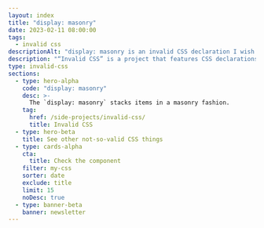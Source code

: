 ```yaml
---
layout: index
title: "display: masonry"
date: 2023-02-11 08:00:00
tags:
  - invalid css
descriptionAlt: "display: masonry is an invalid CSS declaration I wish existed."
description: "“Invalid CSS” is a project that features CSS declarations that are not valid and non-existing. For example, display: masonry."
type: invalid-css
sections:
  - type: hero-alpha
    code: "display: masonry"
    desc: >-
      The `display: masonry` stacks items in a masonry fashion.
    tag:
      href: /side-projects/invalid-css/
      title: Invalid CSS
  - type: hero-beta
    title: See other not-so-valid CSS things
  - type: cards-alpha
    cta:
      title: Check the component
    filter: my-css
    sorter: date
    exclude: title
    limit: 15
    noDesc: true
  - type: banner-beta
    banner: newsletter
---
```

